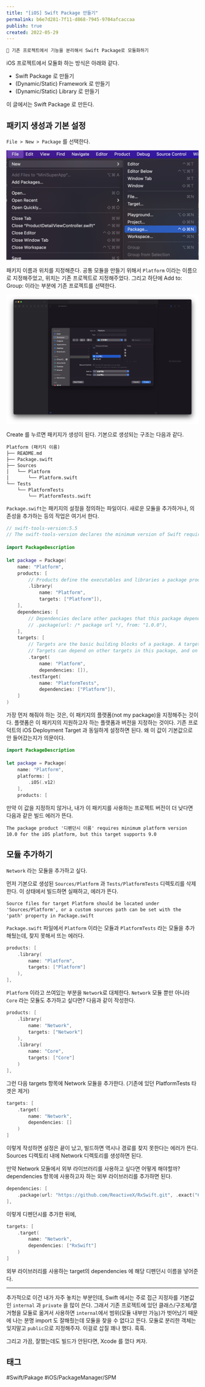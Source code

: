 ```yaml
---
title: "[iOS] Swift Package 만들기"
permalink: b6e7d281-7f11-d868-7945-9704afcaccaa
publish: true
created: 2022-05-29
---
```


```markdown
📌 기존 프로젝트에서 기능을 분리해서 Swift Package로 모듈화하기
```

iOS 프로젝트에서 모듈화 하는 방식은 아래와 같다.
- Swift Package 로 만들기
- (Dynamic/Static) Framework 로 만들기
- (Dynamic/Static) Library 로 만들기

이 글에서는 Swift Package 로 만든다.

## 패키지 생성과 기본 설정

`File > New > Package` 를 선택한다.

![File > New > Package](/assets/img/create-SPM/file-new-package.png)

패키지 이름과 위치를 지정해준다. 공통 모듈을 만들기 위해서 `Platform` 이라는 이름으로 지정해주었고, 위치는 기존 프로젝트로 지정해주었다. 그리고 하단에 Add to: Group: 이라는 부분에 기존 프로젝트를 선택한다.

![create Package](/assets/img/create-SPM/create-package.png)

Create 를 누르면 패키지가 생성이 된다. 기본으로 생성되는 구조는 다음과 같다.

```
Platform (패키지 이름)
├── README.md
├── Package.swift
├── Sources
│   └── Platform
│       └── Platform.swift
└── Tests
    └── PlatformTests
        └── PlatformTests.swift
```

`Package.swift`는 패키지의 설정을 정의하는 파일이다. 새로운 모듈을 추가하거나, 의존성을 추가하는 등의 작업은 여기서 한다.

```swift
// swift-tools-version:5.5
// The swift-tools-version declares the minimum version of Swift required to build this package.

import PackageDescription

let package = Package(
    name: "Platform",
    products: [
        // Products define the executables and libraries a package produces, and make them visible to other packages.
        .library(
            name: "Platform",
            targets: ["Platform"]),
    ],
    dependencies: [
        // Dependencies declare other packages that this package depends on.
        // .package(url: /* package url */, from: "1.0.0"),
    ],
    targets: [
        // Targets are the basic building blocks of a package. A target can define a module or a test suite.
        // Targets can depend on other targets in this package, and on products in packages this package depends on.
        .target(
            name: "Platform",
            dependencies: []),
        .testTarget(
            name: "PlatformTests",
            dependencies: ["Platform"]),
    ]
)
```

가장 먼저 해줘야 하는 것은, 이 패키지의 플랫폼(not my package)을 지정해주는 것이다. 플랫폼은 이 패키지의 지원하고자 하는 플랫폼과 버전을 지정하는 것이다. 기존 프로덕트의 iOS Deployment Target 과 동일하게 설정하면 된다. 왜 이 값이 기본값으로 안 들어갔는지가 의문이다. 


```swift
import PackageDescription

let package = Package(
    name: "Platform",
    platforms: [
        .iOS(.v12)
    ],
    products: [
```

만약 이 값을 지정하지 않거나, 내가 이 패키지를 사용하는 프로젝트 버전이 더 낮다면 다음과 같은 빌드 에러가 뜬다.

```
The package product '디펜던시 이름' requires minimum platform version 10.0 for the iOS platform, but this target supports 9.0
```

## 모듈 추가하기

`Network` 라는 모듈을 추가하고 싶다.

먼저 기본으로 생성된 `Sources/Platform` 과 `Tests/PlatformTests` 디렉토리를 삭제한다. 이 상태에서 빌드하면 실패하고, 에러가 뜬다.

```
Source files for target Platform should be located under 'Sources/Platform', or a custom sources path can be set with the 'path' property in Package.swift
```

`Package.swift` 파일에서 `Platform` 이라는 모듈과 `PlatformTests` 라는 모듈을 추가해뒀는데, 찾지 못해서 뜨는 에러다.


```swift
products: [
    .library(
        name: "Platform",
        targets: ["Platform"]
    ),
],
```

`Platform` 이라고 쓰여있는 부분을 `Network`로 대체한다. `Network` 모듈 뿐만 아니라 `Core` 라는 모듈도 추가하고 싶다면? 다음과 같이 작성한다.

```swift
products: [
    .library(
        name: "Network",
        targets: ["Network"]
    ),
    .library(
        name: "Core",
        targets: ["Core"]
    )
],
```

그런 다음 targets 항목에 Network 모듈을 추가한다. (기존에 있던 PlatformTests 타겟은 제거)

```swift
targets: [
    .target(
        name: "Network",
        dependencies: []
    )
]
```

이렇게 작성하면 설정은 끝이 났고, 빌드하면 역시나 경로를 찾지 못한다는 에러가 뜬다. Sources 디렉토리 내에 Network 디렉토리를 생성하면 된다.

만약 Network 모듈에서 외부 라이브러리를 사용하고 싶다면 어떻게 해야할까? dependencies 항목에 사용하고자 하는 외부 라이브러리를 추가하면 된다. 

```swift
dependencies: [
    .package(url: "https://github.com/ReactiveX/RxSwift.git", .exact("6.5.0"))
],
```

이렇게 디펜던시를 추가한 뒤에,

```swift
targets: [
    .target(
        name: "Network",
        dependencies: ["RxSwift"]
    )
]
```

외부 라이브러리를 사용하는 target의 dependencies 에 해당 디펜던시 이름을 넣어준다.

---

추가적으로 이건 내가 자주 놓치는 부분인데, Swift 에서는 주로 접근 지정자를 기본값인 `internal` 과 `private` 을 많이 쓴다. 그래서 기존 프로젝트에 있던 클래스/구조체/열거형을 모듈로 옮겨서 사용하면 `internal`에서 범위(모듈 내부만 가능)가 벗어났기 때문에 나는 분명 import 도 잘해줬는데 모듈을 찾을 수 없다고 뜬다. 모듈로 분리한 객체는 잊지말고 `public`으로 지정해주자. 이걸로 삽질 꽤나 했다. 흑흑.

그리고 가끔, 잘했는데도 빌드가 안된다면, Xcode 를 껐다 켜자.

## 태그

#Swift/Pakage #iOS/PackageManager/SPM 